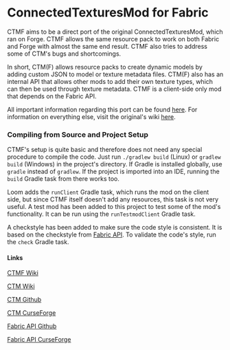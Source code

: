 # ConnectedTexturesMod for Fabric

CTMF aims to be a direct port of the original ConnectedTexturesMod, which ran on Forge. CTMF allows the same resource pack to work on both Fabric and Forge with almost the same end result. CTMF also tries to address some of CTM's bugs and shortcomings.

In short, CTM(F) allows resource packs to create dynamic models by adding custom JSON to model or texture metadata files. CTM(F) also has an internal API that allows other mods to add their own texture types, which can then be used through texture metadata. CTMF is a client-side only mod that depends on the Fabric API.

All important information regarding this port can be found [here](https://github.com/PepperCode1/ConnectedTexturesMod-Fabric/wiki). For information on everything else, visit the original's wiki [here](https://github.com/Chisel-Team/ConnectedTexturesMod/wiki).

### Compiling from Source and Project Setup

CTMF's setup is quite basic and therefore does not need any special procedure to compile the code. Just run `./gradlew build` (Linux) or `gradlew build` (Windows) in the project's directory. If Gradle is installed globally, use `gradle` instead of `gradlew`. If the project is imported into an IDE, running the `build` Gradle task from there works too.

Loom adds the `runClient` Gradle task, which runs the mod on the client side, but since CTMF itself doesn't add any resources, this task is not very useful. A test mod has been added to this project to test some of the mod's functionality. It can be run using the `runTestmodClient` Gradle task.

A checkstyle has been added to make sure the code style is consistent. It is based on the checkstyle from [Fabric API](https://github.com/FabricMC/fabric). To validate the code's style, run the `check` Gradle task.

#### Links

[CTMF Wiki](https://github.com/PepperCode1/ConnectedTexturesMod-Fabric/wiki)

[CTM Wiki](https://github.com/Chisel-Team/ConnectedTexturesMod/wiki)

[CTM Github](https://github.com/Chisel-Team/ConnectedTexturesMod)

[CTM CurseForge](https://www.curseforge.com/minecraft/mc-mods/ctm)

[Fabric API Github](https://github.com/FabricMC/fabric)

[Fabric API CurseForge](https://www.curseforge.com/minecraft/mc-mods/fabric-api)
